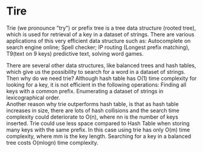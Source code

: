 # Tire     
Trie (we pronounce "try") or prefix tree is a tree data structure (rooted tree), which is used for retrieval of a key in a dataset of strings. There are various applications of this very efficient data structure such as: Autocomplete on search engine online; Spell checker; IP routing (Longest prefix matching), T9(text on 9 keys) predictive text, solving word games.       

There are several other data structures, like balanced trees and hash tables, which give us the possibility to search for a word in a dataset of strings. Then why do we need trie? Although hash table has O(1) time complexity for looking for a key, it is not efficient in the following operations: Finding all keys with a common prefix. Enumerating a dataset of strings in lexicographical order.     
Another reason why trie outperforms hash table, is that as hash table increases in size, there are lots of hash collisions and the search time complexity could deteriorate to O(n), where nn is the number of keys inserted. Trie could use less space compared to Hash Table when storing many keys with the same prefix. In this case using trie has only O(m) time complexity, where mm is the key length. Searching for a key in a balanced tree costs O(mlogn) time complexity.         






